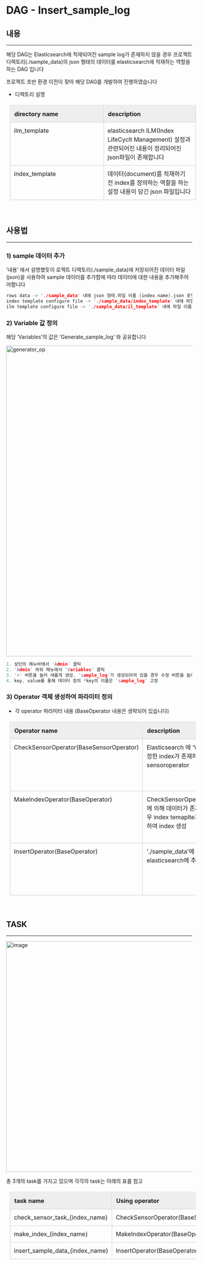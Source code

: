 <style>
table {
  border-collapse: separate;
  border-spacing: 0;
  text-align: left;
  line-height: 1.5;
  border-top: 1px solid #ccc;
  border-left: 1px solid #ccc;
  margin : 20px 10px;
}
table th {
  width: 150px;
  padding: 10px;
  font-weight: bold;
  vertical-align: top;
  border-right: 1px solid #ccc;
  border-bottom: 1px solid #ccc;
  border-top: 1px solid #fff;
  border-left: 1px solid #fff;
  background: #eee;
}
table td {
  width: 350px;
  padding: 10px;
  vertical-align: top;
  border-right: 1px solid #ccc;
  border-bottom: 1px solid #ccc;
}
</style>


# DAG -  Insert_sample_log

## 내용
---

해당 DAG는 Elasticsearch에 적재되어진 sample log가 존재하지 않을 경우 프로젝트 디렉토리(./sample_data)의 json 형태의 데이터를 elasticsearch에 적재하는 역할을 하는 DAG 입니다

프로젝트 초반 환경 이전이 잦아 해당 DAG를 개발하여 진행하였습니다

- 디렉토리 설명

| directory name | description |
| --- | --- |
| ilm_template | elasticsearch ILM(Index LifeCyclt Management) 설정과 관련되어진 내용이 정리되어진 json파일이 존재합니다 |
| index_template | 데이터(document)를 적재하기 전 index를 정의하는 역할을 하는 설정 내용이 담긴 json 파일입니다 |

</br>

## 사용법
---

### 1) sample 데이터 추가

‘내용’ 에서 설명했듯이 로젝트 디렉토리(./sample_data)에 저장되어진 데이터 파일(json)을 사용하여 sample 데이터를 추가함에 따라 데이터에 대한 내용을 추가해주어야합니다 

```c
rows data -> './sample_data' 내에 json 형태,파일 이름 {index name}.json 포맷으로 추가
index template configure file -> './sample_data/index_template' 내에 파일 이름 {index name}template.json 포맷으로 추가 
ilm template configure file -> './sample_data/il_template' 내에 파일 이름 {index name}_ilm.json 포맷으로 추가 
```

### 2) Variable 값 정의

해당 ‘Variables’의 값은 ‘Generate_sample_log’ 와 공유합니다

<img width="842" alt="generator_op" src="https://github.com/cucuridas/operator_custom_tg/assets/65060314/2e748dc2-b300-4500-b9a0-5d9069926d8e">


```c
1. 상단의 메뉴바에서 'Admin' 클릭
2. 'Admin' 하위 메뉴에서 'Variables' 클릭
3. '+' 버튼을 눌러 새롭게 생성, 'sample_log'가 생성되어져 있을 경우 수정 버튼을 눌러 변경
4. key, value를 통해 데이터 정의 *key의 이름은 'sample_log' 고정
```

### 3) Operator 객체 생성하여 파라미터 정의

- 각 operator 파라미터 내용 (BaseOperator 내용은 생략되어 있습니다)

| Operator name | description | parameter description |
| --- | --- | --- |
| CheckSensorOperator(BaseSensorOperator) | Elasticsearch 에 ‘Variables’의 index_list에 설정한 index가 존재하는 지 확인하는 sensoroperator  | log_name(str): 찾고자하는 sample 데이터 index 이름 <br /> conn_id(str):‘connection’에 등록되어진 elasticsearch 연결 정보 |
| MakeIndexOperator(BaseOperator) | CheckSensorOperator(BaseSensorOperator) 에 의해 데이터가 존재하지 않는 것을 확인했을 경우 index temaplte과 ilm template의 정보를 추가하여 index 생성 | index_name(str): 찾고자하는 sample 데이터 index 이름<br /> conn_id(str):‘connection’에 등록되어진 elasticsearch 연결 정보 |
| InsertOperator(BaseOperator) | './sample_data'에 적재되어진 데이터를 elasticsearch에 추가 | log_name(str): 찾고자하는 sample 데이터 index 이름<br > conn_id(str):‘connection’에 등록되어진 elasticsearch 연결 정보 |

</br>

## TASK
---

<img width="625" alt="image" src="https://github.com/cucuridas/operator_custom_tg/assets/65060314/0388f527-b2d3-4cb4-b174-3e810351fae4">

총 3개의 task를 가지고 있으며 각각의 task는 아래의 표를 참고

| task name | Using operator |
| --- | --- |
| check_sensor_task_{index_name} | CheckSensorOperator(BaseSensorOperator) |
| make_index_{index_name} | MakeIndexOperator(BaseOperator) |
| insert_sample_data_{index_name} | InsertOperator(BaseOperator) |